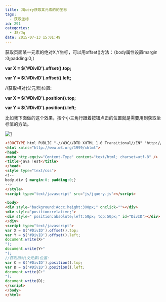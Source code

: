 ```yaml
---
title: JQuery获取某元素的的坐标
tags:
  - 获取坐标
id: 291
categories:
  - JS/Jq
date: 2015-07-13 15:01:49
---
```


获取页面某一元素的绝对X,Y坐标，可以用offset()方法：（body属性设置margin :0;padding:0;）

**var X = $('#DivID').offset().top;**

**var Y = $('#DivID').offset().left;**

//获取相对(父元素)位置:

**var X = $('#DivID').position().top;**

**var Y = $('#DivID').position().left;**

比如我下面做的这个效果，按个小三角行跟着按钮点击的位置就是需要用到获取坐标值的方法。

[![1](http://www.npm8.com/wp-content/uploads/2015/07/16.jpg)](http://www.npm8.com/wp-content/uploads/2015/07/16.jpg)

```html
<!DOCTYPE html PUBLIC "-//W3C//DTD XHTML 1.0 Transitional//EN" "http://www.w3.org/TR/xhtml1/DTD/xhtml1-transitional.dtd">
<html xmlns="http://www.w3.org/1999/xhtml">
<head>
<meta http-equiv="Content-Type" content="text/html; charset=utf-8" />
<title>java Test</title>
</head>
<style type="text/css">
<!--
body,div { margin:0; padding:0;}
-->
</style>
<script type="text/javascript" src="js/jquery.js"></script>

<body>
<div style="background:#ccc;height:300px;" onclick=""></div>
<div style="position:relative;">
<div style=" position:absolute;left:50px; top:50px;" id="DivID"></div>
</div>
<script type="text/javascript">
var X = $('#DivID').offset().top;
var Y = $('#DivID').offset().left;
document.write(X+"
");
document.write(Y+"
");
//获取相对(父元素)位置:
var C = $('#DivID').position().top;
var D = $('#DivID').position().left;
document.write(C+"
");
document.write(D);
</script>
</body>
</html>
```